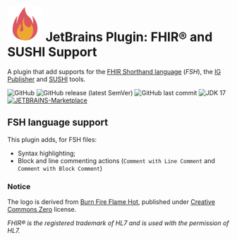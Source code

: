 # ![FHIR® and SUSHI Support Logo](src/main/resources/META-INF/pluginIcon.svg) JetBrains Plugin: FHIR® and SUSHI Support

<!-- Plugin description -->
A plugin that add supports for the [FHIR Shorthand language](https://build.fhir.org/ig/HL7/fhir-shorthand/index.html)
(_FSH_), the [IG Publisher](https://github.com/HL7/fhir-ig-publisher) and [SUSHI](https://github.com/FHIR/sushi/)
tools.
<!-- Plugin description end -->

<p align="center">

![GitHub](https://img.shields.io/github/license/qligier/jetbrains-plugin-fss?style=flat-square)
![GitHub release (latest SemVer)](https://img.shields.io/github/v/release/qligier/jetbrains-plugin-fss?style=flat-square)
![GitHub last commit](https://img.shields.io/github/last-commit/qligier/jetbrains-plugin-fss?style=flat-square)
![JDK 17](https://img.shields.io/badge/JDK-17-blue?style=flat-square)
[![JETBRAINS-Marketplace](https://img.shields.io/badge/JETBRAINS-Marketplace-f8015f)](https://plugins.jetbrains.com/plugin/25435-fhir-and-sushi-support)
</p>

## FSH language support

This plugin adds, for FSH files:

- Syntax highlighting;
- Block and line commenting actions (`Comment with Line Comment` and `Comment with Block Comment`)

### Notice

The logo is derived from [Burn Fire Flame Hot](https://www.svgrepo.com/svg/404501/burn-fire-flame-hot), published
under [Creative Commons Zero](https://creativecommons.org/publicdomain/zero/1.0/) license.

_FHIR® is the registered trademark of HL7 and is used with the permission of HL7._
